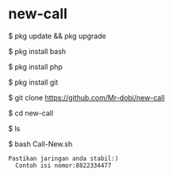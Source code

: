 # new-call

$ pkg update && pkg upgrade

$ pkg install bash

$ pkg install php

$ pkg install git

$ git clone https://github.com/Mr-dobi/new-call

$ cd new-call

$ ls

$ bash Call-New.sh

    Pastikan jaringan anda stabil:)
      Contoh isi nomor:8822334477
